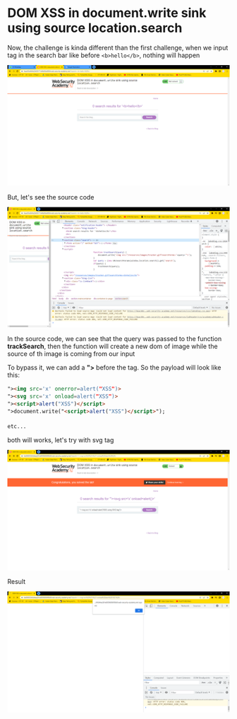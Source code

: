 # DOM XSS in document.write sink using source location.search

Now, the challenge is kinda different than the first challenge, when we input tag in the search bar like before ``<b>hello</b>``, nothing will happen

![b-tag input](https://github.com/DJumanto/Portswigger-XSS/blob/main/DOM%20XSS%20in%20document.write%20sink%20using%20source%20location.search/b-tag%20input.png?raw=true)

But, let's see the source code

![Source Code Analysis](https://github.com/DJumanto/Portswigger-XSS/blob/main/DOM%20XSS%20in%20document.write%20sink%20using%20source%20location.search/Source-Code-analysis.png?raw=true)

In the source code, we can see that the query was passed to the function **trackSearch**, then the function will create a new dom of image while the source of th image is coming from our input

To bypass it, we can add a **">** before the tag. So the payload will look like this:
```html
"><img src='x' onerror=alert("XSS")>
"><svg src='x' onload=alert("XSS")>
"><script>alert("XSS")</script>
">document.write("<script>alert("XSS")</script>");

etc...
```
both will works, let's try with svg tag

![svg input](https://github.com/DJumanto/Portswigger-XSS/blob/main/DOM%20XSS%20in%20document.write%20sink%20using%20source%20location.search/svg-tag-input.png?raw=input)

Result

![result](https://github.com/DJumanto/Portswigger-XSS/blob/main/DOM%20XSS%20in%20document.write%20sink%20using%20source%20location.search/XSS%20result.png?raw=true)

